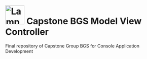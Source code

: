# <img src="https://upload.wikimedia.org/wikipedia/en/6/65/Map%C3%BAa_University_logo.png" alt="Lamp" width="60" height="60"> Capstone BGS Model View Controller
<p>Final repository of Capstone Group BGS for Console Application Development</p>
